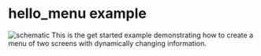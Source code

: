 hello_menu example
==================

![schematic](https://github.com/VasilKalchev/LiquidMenu/blob/master/examples/A_hello_menu/hello_menu.png?raw=true)
This is the get started example demonstrating how to create
a menu of two screens with dynamically changing information.
